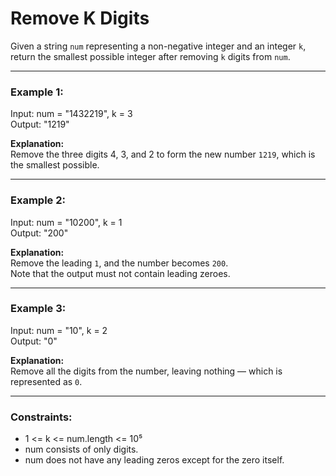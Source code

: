 # Remove K Digits

Given a string `num` representing a non-negative integer and an integer `k`, return the smallest possible integer after removing `k` digits from `num`.

---

### Example 1:

Input: num = "1432219", k = 3  
Output: "1219"

**Explanation:**  
Remove the three digits 4, 3, and 2 to form the new number `1219`, which is the smallest possible.

---

### Example 2:

Input: num = "10200", k = 1  
Output: "200"

**Explanation:**  
Remove the leading `1`, and the number becomes `200`.  
Note that the output must not contain leading zeroes.

---

### Example 3:

Input: num = "10", k = 2  
Output: "0"

**Explanation:**  
Remove all the digits from the number, leaving nothing — which is represented as `0`.

---

### Constraints:

- 1 <= k <= num.length <= 10⁵
- num consists of only digits.
- num does not have any leading zeros except for the zero itself.
